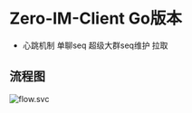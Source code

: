 # Zero-IM-Client Go版本

- 心跳机制 单聊seq 超级大群seq维护 拉取

## 流程图
![flow.svc](https://raw.githubusercontent.com/showurl/Zero-IM-Docs/main/images/20220517/Zero-IM-Client-Flow.svg)